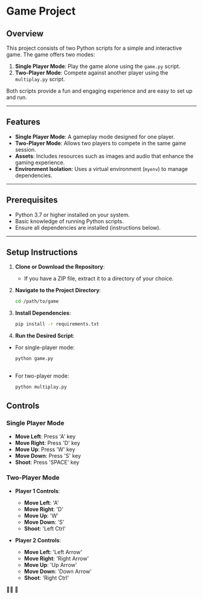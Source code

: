 # Game Project

## Overview
This project consists of two Python scripts for a simple and interactive game. The game offers two modes:

1. **Single Player Mode**: Play the game alone using the `game.py` script.
2. **Two-Player Mode**: Compete against another player using the `multiplay.py` script.

Both scripts provide a fun and engaging experience and are easy to set up and run.

---

## Features

- **Single Player Mode**: A gameplay mode designed for one player.
- **Two-Player Mode**: Allows two players to compete in the same game session.
- **Assets**: Includes resources such as images and audio that enhance the gaming experience.
- **Environment Isolation**: Uses a virtual environment (`myenv`) to manage dependencies.

---

## Prerequisites

- Python 3.7 or higher installed on your system.
- Basic knowledge of running Python scripts.
- Ensure all dependencies are installed (instructions below).

---

## Setup Instructions

1. **Clone or Download the Repository**:
   - If you have a ZIP file, extract it to a directory of your choice.

2. **Navigate to the Project Directory**:
   ```bash
   cd /path/to/game

3. **Install Dependencies**:
   ```bash
   pip install -r requirements.txt

4. **Run the Desired Script**:

  - For single-player mode:
    ```bash
    python game.py
  
  - For two-player mode:
    ```bash
    python multiplay.py

## Controls

### Single Player Mode
- **Move Left**: Press 'A' key
- **Move Right**: Press 'D' key
- **Move Up**: Press 'W' key
- **Move Down**: Press 'S' key
- **Shoot**: Press 'SPACE' key

### Two-Player Mode
- **Player 1 Controls**:
  - **Move Left**: 'A'
  - **Move Right**: 'D'
  - **Move Up**: 'W'
  - **Move Down**: 'S'
  - **Shoot**: 'Left Ctrl'

- **Player 2 Controls**:
  - **Move Left**: 'Left Arrow'
  - **Move Right**: 'Right Arrow'
  - **Move Up**: 'Up Arrow'
  - **Move Down**: 'Down Arrow'
  - **Shoot**: 'Right Ctrl'

🚀🚀 🌠
